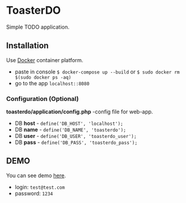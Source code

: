# ToasterDO
Simple TODO application.

## Installation

Use  [Docker](https://www.docker.com/) container platform.
* paste in console  `$ docker-compose up --build` or `$ sudo docker rm $(sudo docker ps -aq)`
* go to the app     `localhost::8080`

### Configuration (Optional)

**toasterdo/application/config.php** -config file for web-app.
* DB **host** - `define('DB_HOST', 'localhost');` 
* DB **name** - `define('DB_NAME', 'toasterdo');` 
* DB **user** - `define('DB_USER', 'toasterdo_user');` 
* DB **pass** - `define('DB_PASS', 'toasterdo_pass');`

## DEMO

You can see demo [here](http://demo.bitabit.com.ua/). 

* login:     `test@test.com`
* password:  `1234 `
